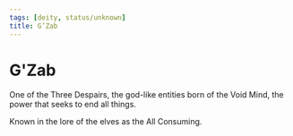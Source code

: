 ```yaml
---
tags: [deity, status/unknown]
title: G’Zab
---
```

# G'Zab

One of the Three Despairs, the god-like entities born of the Void Mind, the power that seeks to end all things. 

Known in the lore of the elves as the All Consuming. 